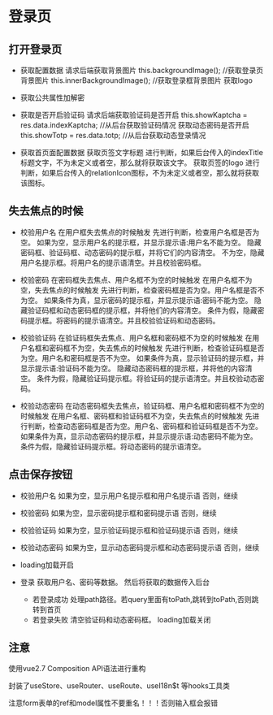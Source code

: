 # 登录页

## 打开登录页
- 获取配置数据
  请求后端获取背景图片
  this.backgroundImage();              //获取登录页背景图片
  this.innerBackgroundImage();         //获取登录框背景图片
  获取logo
  
- 获取公共属性加解密

- 获取是否开启验证码
  请求后端获取验证码是否开启           this.showKaptcha = res.data.indexKaptcha;  //从后台获取验证码情况
  获取动态密码是否开启                 this.showTotp = res.data.totp;             //从后台获取动态登录情况
  
- 获取首页面配置数据
  获取页签文字标题
  进行判断，如果后台传入的indexTitle标题文字，不为未定义或者空，那么就将获取该文字。
  获取页签的logo
  进行判断，如果后台传入的relationIcon图标，不为未定义或者空，那么就将获取该图标。



## 失去焦点的时候
- 校验用户名
  在用户框失去焦点的时候触发
  先进行判断，检查用户名框是否为空。
  如果为空，显示用户名的提示框，并显示提示语:用户名不能为空。
  隐藏密码框、验证码框、动态密码的提示框，并将它们的内容清空。
  不为空，隐藏用户名提示框。将用户名的提示语清空。并且校验密码框。
  
- 校验密码
  在密码框失去焦点、用户名框不为空的时候触发
  在用户名框不为空，失去焦点的时候触发
  先进行判断，检查密码框是否为空。用户名框是否不为空。
  如果条件为真，显示密码的提示框，并显示提示语:密码不能为空。
  隐藏验证码框和动态密码框的提示框，并将他们的内容清空。
  条件为假，隐藏密码提示框。将密码的提示语清空。并且校验验证码和动态密码。
  
- 校验验证码
  在验证码框失去焦点、用户名框和密码框不为空的时候触发
  在用户名框和密码框不为空，失去焦点的时候触发
  先进行判断，检查验证码框是否为空。用户名和密码框是否不为空。
  如果条件为真，显示验证码的提示框，并显示提示语:验证码不能为空。
  隐藏动态密码框的提示框，并将他的内容清空。
  条件为假，隐藏验证码提示框。将验证码的提示语清空。并且校验动态密码。
  
- 校验动态密码
  在动态密码框失去焦点，验证码框、用户名框和密码框不为空的时候触发
  在用户名框、密码框和验证码框不为空，失去焦点的时候触发
  先进行判断，检查动态密码框是否为空。用户名、密码框和验证码框是否不为空。
  如果条件为真，显示动态密码的提示框，并显示提示语:动态密码不能为空。
  条件为假，隐藏验证码提示框。将动态密码的提示语清空。

## 点击保存按钮
- 校验用户名
  如果为空，显示用户名提示框和用户名提示语
  否则，继续
  
- 校验密码
  如果为空，显示密码提示框和密码提示语
  否则，继续
  
- 校验验证码
  如果为空，显示验证码提示框和验证码提示语
  否则，继续
  
- 校验动态密码
  如果为空，显示动态密码提示框和动态密码提示语
  否则，继续

- loading加载开启
- 登录
  获取用户名、密码等数据。
  然后将获取的数据传入后台
    - 若登录成功
        处理path路径。若query里面有toPath,跳转到toPath,否则跳转到首页
    - 若登录失败
        清空验证码和动态密码框。
        loading加载关闭

## 注意
使用vue2.7 Composition API语法进行重构

封装了useStore、useRouter、useRoute、useI18n$t 等hooks工具类

注意form表单的ref和model属性不要重名！！！否则输入框会报错